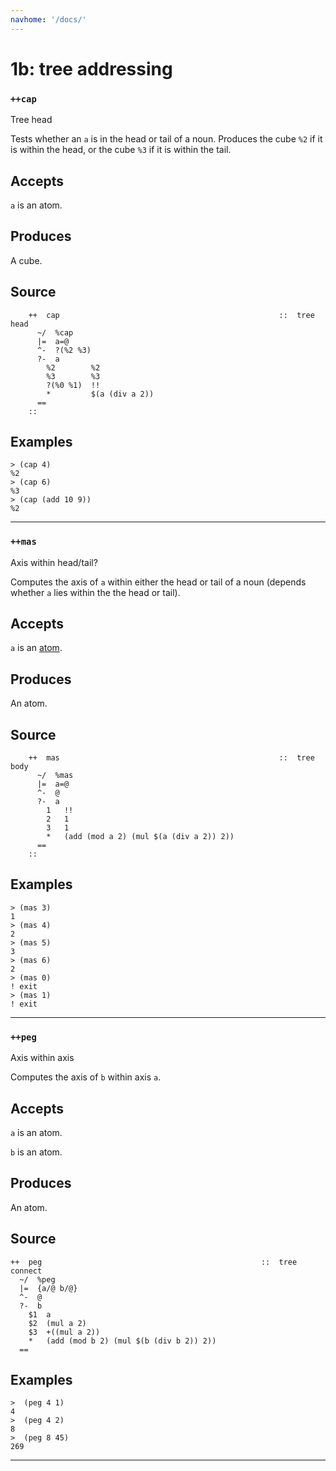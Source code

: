 ```yaml
---
navhome: '/docs/'
---
```


# 1b: tree addressing

### `++cap`

Tree head

Tests whether an `a` is in the head or tail of a noun. Produces the cube `%2` if
it is within the head, or the cube `%3` if it is within the tail.

## Accepts

`a` is an atom.

## Produces

A cube.

## Source

        ++  cap                                                 ::  tree head
          ~/  %cap
          |=  a=@
          ^-  ?(%2 %3)
          ?-  a
            %2        %2
            %3        %3
            ?(%0 %1)  !!
            *         $(a (div a 2))
          ==
        ::

## Examples

    > (cap 4)
    %2
    > (cap 6)
    %3
    > (cap (add 10 9))
    %2

--------------------------------------------------------------------------------

### `++mas`

Axis within head/tail?

Computes the axis of `a` within either the head or tail of a noun (depends
whether `a` lies within the the head or tail).

## Accepts

`a` is an [atom]().

## Produces

An atom.

## Source

        ++  mas                                                 ::  tree body
          ~/  %mas
          |=  a=@
          ^-  @
          ?-  a
            1   !!
            2   1
            3   1
            *   (add (mod a 2) (mul $(a (div a 2)) 2))
          ==
        ::

## Examples

    > (mas 3)
    1
    > (mas 4)
    2
    > (mas 5)
    3
    > (mas 6)
    2
    > (mas 0)
    ! exit
    > (mas 1)
    ! exit

--------------------------------------------------------------------------------

### `++peg`

Axis within axis

Computes the axis of `b` within axis `a`.

## Accepts

`a` is an atom.

`b` is an atom.

## Produces

An atom.

## Source

    ++  peg                                                 ::  tree connect
      ~/  %peg
      |=  {a/@ b/@}
      ^-  @
      ?-  b
        $1  a
        $2  (mul a 2)
        $3  +((mul a 2))
        *   (add (mod b 2) (mul $(b (div b 2)) 2))
      ==

## Examples

    >  (peg 4 1)
    4
    >  (peg 4 2)
    8
    >  (peg 8 45)
    269

--------------------------------------------------------------------------------

